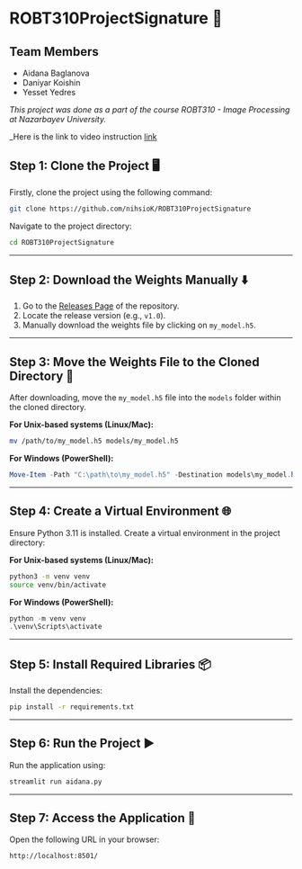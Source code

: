 # ROBT310ProjectSignature 🚀

## Team Members

- Aidana Baglanova
- Daniyar Koishin
- Yesset Yedres

_This project was done as a part of the course ROBT310 - Image Processing at Nazarbayev University._

_Here is the link to video instruction [link](https://drive.google.com/file/d/1K-FA4oPdNAxcZU5XAuB8kV24ssX7HJDN/view?usp=sharing)

## Step 1: Clone the Project 🖥️

Firstly, clone the project using the following command:

```bash
git clone https://github.com/nihsioK/ROBT310ProjectSignature
```

Navigate to the project directory:

```bash
cd ROBT310ProjectSignature
```

---

## Step 2: Download the Weights Manually ⬇️

1. Go to the [Releases Page](https://github.com/nihsioK/ROBT310ProjectSignature/releases) of the repository.
2. Locate the release version (e.g., `v1.0`).
3. Manually download the weights file by clicking on `my_model.h5`.

---

## Step 3: Move the Weights File to the Cloned Directory 🎯

After downloading, move the `my_model.h5` file into the `models` folder within the cloned directory.

**For Unix-based systems (Linux/Mac):**

```bash
mv /path/to/my_model.h5 models/my_model.h5
```

**For Windows (PowerShell):**

```powershell
Move-Item -Path "C:\path\to\my_model.h5" -Destination models\my_model.h5
```

---

## Step 4: Create a Virtual Environment 🌐

Ensure Python 3.11 is installed. Create a virtual environment in the project directory:

**For Unix-based systems (Linux/Mac):**

```bash
python3 -m venv venv
source venv/bin/activate
```

**For Windows (PowerShell):**

```powershell
python -m venv venv
.\venv\Scripts\activate
```

---

## Step 5: Install Required Libraries 📦

Install the dependencies:

```bash
pip install -r requirements.txt
```

---

## Step 6: Run the Project ▶️

Run the application using:

```bash
streamlit run aidana.py
```

---

## Step 7: Access the Application 🌟

Open the following URL in your browser:

```bash
http://localhost:8501/
```

